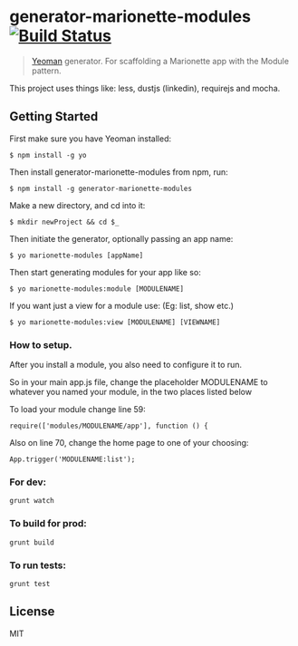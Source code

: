 # generator-marionette-modules [![Build Status](https://secure.travis-ci.org/rek/generator-marionette-modules.png?branch=master)](https://travis-ci.org/rek/generator-marionette-modules)

> [Yeoman](http://yeoman.io) generator. For scaffolding a Marionette app with the Module pattern.

This project uses things like: less, dustjs (linkedin), requirejs and mocha.

## Getting Started

First make sure you have Yeoman installed:

```
$ npm install -g yo
```

Then install generator-marionette-modules from npm, run:
```
$ npm install -g generator-marionette-modules
```

Make a new directory, and cd into it:
```
$ mkdir newProject && cd $_
```

Then initiate the generator, optionally passing an app name:
```
$ yo marionette-modules [appName]
```

Then start generating modules for your app like so:
```
$ yo marionette-modules:module [MODULENAME]
```

If you want just a view for a module use: (Eg: list, show etc.)
```
$ yo marionette-modules:view [MODULENAME] [VIEWNAME]
```

### How to setup.

After you install a module, you also need to configure it to run.

So in your main app.js file, change the placeholder MODULENAME to whatever you named your module, in the two places listed below


To load your module change line 59:
```
require(['modules/MODULENAME/app'], function () {
```

Also on line 70, change the home page to one of your choosing:
```
App.trigger('MODULENAME:list');
```


### For dev:

```
grunt watch
```

### To build for prod:

```
grunt build
```

### To run tests:

```
grunt test
```

## License

MIT
